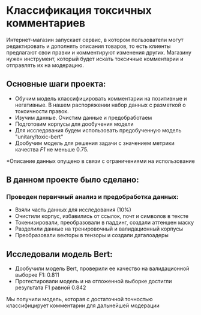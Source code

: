 # Классификация токсичных комментариев

Интернет-магазин запускает сервис, в котором пользователи могут редактировать и дополнять описания товаров, то есть клиенты предлагают свои правки и комментируют изменения других. Магазину нужен инструмент, который будет искать токсичные комментарии и отправлять их на модерацию.


## Основные шаги проекта:


+ Обучим модель классифицировать комментарии на позитивные и негативные. В нашем распоряжении набор данных с разметкой о токсичности правок.
+ Изучим данные. Очистим данные и предобработаем
+ Подготовим корпусы для дообучения модели
+ Для исследования будем использовать предобученную модель "unitary/toxic-bert"
+ Дообучим модель для решения задачи с значением метрики качества *F1* не меньше 0.75.

*Описание данных опущено в связи с ограничениями на использование

## В данном проекте было сделано:

### Проведен первичный анализ и предобработка данных:

+ Взяли часть данных для исследования (10%)
+ Очистили корпус, избавились от ссылок, почт и символов в тексте
+ Токенизировали, преобразовали в паддинг, создали аттеншен маску
+ Разделили данные на тренировочный и валидационный корпусы
+ Преобразовали векторы в тензоры и создали даталоадеры

## Исследовали модель Bert:

+ Дообучили модель Bert, проверили ее качество на валидационной выборке F1: 0.811
+ Протестировали модель и на отложенной выборке достигли результата F1 равной 0.842

Мы получили модель, которая с достаточной точностью классифицирует комментарии для дальнейшей модерации